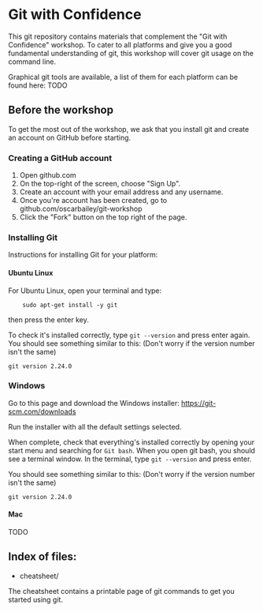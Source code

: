# Git with Confidence

This git repository contains materials that complement the "Git with Confidence"
workshop. To cater to all platforms and give you a good fundamental
understanding of git, this workshop will cover git usage on the command line.

Graphical git tools are available, a list of them for each platform can be found
here:
TODO

## Before the workshop

To get the most out of the workshop, we ask that you install git and create an
account on GitHub before starting.

### Creating a GitHub account

1. Open github.com
2. On the top-right of the screen, choose "Sign Up".
3. Create an account with your email address and any username.
4. Once you're account has been created, go to
   github.com/oscarbailey/git-workshop
5. Click the "Fork" button on the top right of the page.

### Installing Git

Instructions for installing Git for your platform:

#### Ubuntu Linux

For Ubuntu Linux, open your terminal and type:
```
    sudo apt-get install -y git
```
then press the enter key.

To check it's installed correctly, type `git --version` and press enter again.
You should see something similar to this: (Don't worry if the version number
isn't the same)
```
git version 2.24.0
```

### Windows

Go to this page and download the Windows installer: https://git-scm.com/downloads

Run the installer with all the default settings selected.

When complete, check that everything's installed correctly by opening your start
menu and searching for `Git bash`. When you open git bash, you should see a
terminal window. In the terminal, type `git --version` and press enter.

You should see something similar to this: (Don't worry if the version number
isn't the same)
```
git version 2.24.0
```

#### Mac

TODO

## Index of files:

- cheatsheet/

The cheatsheet contains a printable page of git commands to get you started
using git. 
